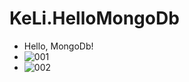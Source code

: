 # KeLi.HelloMongoDb
* Hello, MongoDb!
* ![001](https://user-images.githubusercontent.com/23723575/118403804-c3bf8d80-b6a2-11eb-9e83-ef73f8508396.png)
* ![002](https://user-images.githubusercontent.com/23723575/118403821-d5a13080-b6a2-11eb-9e83-71814c27eb97.png)
